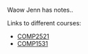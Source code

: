 Waow Jenn has notes.. 

Links to different courses: 

* [COMP2521](comp2521.md) 
* [COMP1531](comp1531.md)


